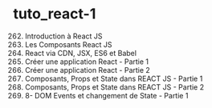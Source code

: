 # tuto_react-1
262. Introduction à React JS <br>
263. Les Composants React JS<br>
264. React via CDN, JSX, ES6 et Babel<br>
265. Créer une application React - Partie 1<br>
266. Créer une application React - Partie 2<br>
267. Composants, Props et State dans REACT JS - Partie 1<br>
268. Composants, Props et State dans REACT JS - Partie 2<br>
269. 8- DOM Events et changement de State - Partie 1<br>
